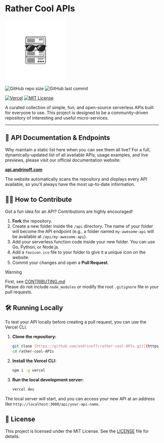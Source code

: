# Rather Cool APIs

    
<img src ="public/favicon.ico" height="200px">

![GitHub repo size](https://img.shields.io/github/repo-size/andrinoff/rather-cool-APIs)
![GitHub last commit](https://img.shields.io/github/last-commit/andrinoff/rather-cool-APIs)

[![Vercel](https://img.shields.io/badge/Vercel-▲-black?logo=vercel)](https://api.andrinoff.com)
[![MIT License](https://img.shields.io/badge/License-MIT-yellow.svg)](https://opensource.org/licenses/MIT)

A curated collection of simple, fun, and open-source serverless APIs built for everyone to use. This project is designed to be a community-driven repository of interesting and useful micro-services.

---

## 🚀 API Documentation & Endpoints

Why maintain a static list here when you can see them all live? For a full, dynamically-updated list of all available APIs, usage examples, and live previews, please visit our official documentation website:

**[api.andrinoff.com](https://api.andrinoff.com)**

The website automatically scans the repository and displays every API available, so you'll always have the most up-to-date information.

## 🧑‍💻 How to Contribute

Got a fun idea for an API? Contributions are highly encouraged!

1.  **Fork** the repository.
2.  Create a new folder inside the `/api` directory. The name of your folder will become the API endpoint (e.g., a folder named `my-awesome-api` will be available at `/api/my-awesome-api`).
3.  Add your serverless function code inside your new folder. You can use Go, Python, or Node.js.
4.  Add a `favicon.ico` file to your folder to give it a unique icon on the website.
5.  Commit your changes and open a **Pull Request**.

> [!WARNING]
> First, see [CONTRIBUTING.md](CONTRIBUTING.md) <br />
> Please do not include `node_modules` or modify the root `.gitignore` file in your pull requests.

## 🛠️ Running Locally

To test your API locally before creating a pull request, you can use the Vercel CLI.

1.  **Clone the repository:**
    ```bash
    git clone [https://github.com/andrinoff/rather-cool-APIs.git](https://github.com/andrinoff/rather-cool-APIs.git)
    cd rather-cool-APIs
    ```

2.  **Install the Vercel CLI:**
    ```bash
    npm i -g vercel
    ```

3.  **Run the local development server:**
    ```bash
    vercel dev
    ```

The local server will start, and you can access your new API at an address like `http://localhost:3000/api/your-api-name`.

## 📜 License

This project is licensed under the MIT License. See the [LICENSE](LICENSE) file for details.
